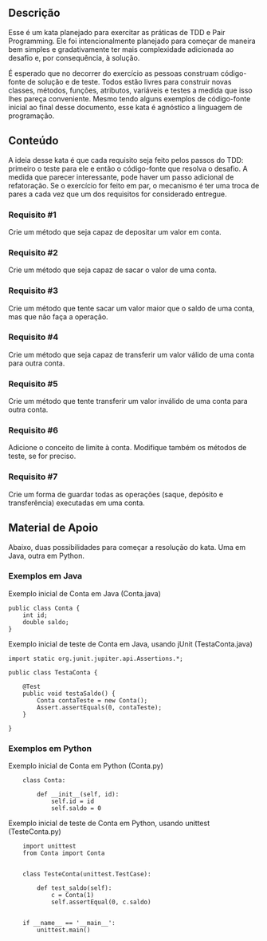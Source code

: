 ## Descrição
Esse é um kata planejado para exercitar as práticas de TDD e Pair Programming. Ele foi intencionalmente planejado para começar de maneira bem simples e gradativamente ter mais complexidade adicionada ao desafio e, por consequência, à solução. 

É esperado que no decorrer do exercício as pessoas construam código-fonte de solução e de teste. Todos estão livres para construir novas classes, métodos, funções, atributos, variáveis e testes a medida que isso lhes pareça conveniente. Mesmo tendo alguns exemplos de código-fonte inicial ao final desse documento, esse kata é agnóstico a linguagem de programação. 

## Conteúdo
A ideia desse kata é que cada requisito seja feito pelos passos do TDD: primeiro o teste para ele e então o código-fonte que resolva o desafio. A medida que parecer interessante, pode haver um passo adicional de refatoração. Se o exercício for feito em par, o mecanismo é ter uma troca de pares a cada vez que um dos requisitos for considerado entregue.

### Requisito #1
Crie um método que seja capaz de depositar um valor em conta.


### Requisito #2
Crie um método que seja capaz de sacar o valor de uma conta.


### Requisito #3
Crie um método que tente sacar um valor maior que o saldo de uma conta, mas que não faça a operação.


### Requisito #4
Crie um método que seja capaz de transferir um valor válido de uma conta para outra conta.


### Requisito #5
Crie um método que tente transferir um valor inválido de uma conta para outra conta.


### Requisito #6
Adicione o conceito de limite à conta. Modifique também os métodos de teste, se for preciso.


### Requisito #7
Crie um forma de guardar todas as operações (saque, depósito e transferência) executadas em uma conta.


## Material de Apoio
Abaixo, duas possibilidades para começar a resolução do kata. Uma em Java, outra em Python.

### Exemplos em Java

Exemplo inicial de Conta em Java (Conta.java)
```
public class Conta {
    int id;
    double saldo;
}
```



Exemplo inicial de teste de Conta em Java, usando jUnit (TestaConta.java)
```
import static org.junit.jupiter.api.Assertions.*;

public class TestaConta {
    
    @Test
    public void testaSaldo() {
        Conta contaTeste = new Conta();
        Assert.assertEquals(0, contaTeste);
    }

}
```


### Exemplos em Python

Exemplo inicial de Conta em Python (Conta.py)
```
    class Conta:

        def __init__(self, id):
            self.id = id
            self.saldo = 0
```


Exemplo inicial de teste de Conta em Python, usando unittest (TesteConta.py)
```
    import unittest
    from Conta import Conta


    class TesteConta(unittest.TestCase):

        def test_saldo(self):
            c = Conta(1)
            self.assertEqual(0, c.saldo)


    if __name__ == '__main__':
        unittest.main()
```

